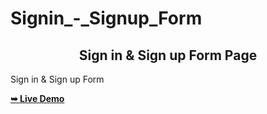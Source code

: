 # Signin_-_Signup_Form



<h2 align="center">Sign in & Sign up Form Page</h2>

   Sign in & Sign up Form

  <a href="#"><strong>➥ Live Demo</strong></a>

